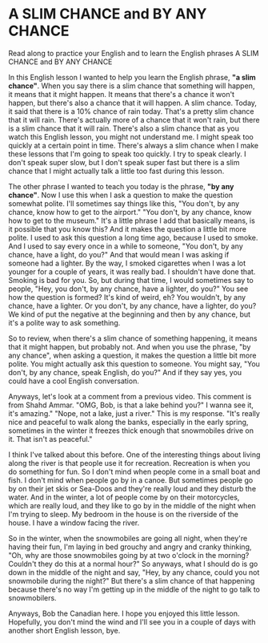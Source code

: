 # A SLIM CHANCE and BY ANY CHANCE

Read along to practice your English and to learn the English phrases A SLIM CHANCE and BY ANY CHANCE

In this English lesson I wanted to help you learn the English phrase, **"a slim chance"**. When you say there is a slim chance that something will happen, it means that it might happen. It means that there's a chance it won't happen, but there's also a chance that it will happen. A slim chance. Today, it said that there is a 10% chance of rain today. That's a pretty slim chance that it will rain. There's actually more of a chance that it won't rain, but there is a slim chance that it will rain. There's also a slim chance that as you watch this English lesson, you might not understand me. I might speak too quickly at a certain point in time. There's always a slim chance when I make these lessons that I'm going to speak too quickly. I try to speak clearly. I don't speak super slow, but I don't speak super fast but there is a slim chance that I might actually talk a little too fast during this lesson.

The other phrase I wanted to teach you today is the phrase, **"by any chance"**. Now I use this when I ask a question to make the question somewhat polite. I'll sometimes say things like this, "You don't, by any chance, know how to get to the airport." "You don't, by any chance, know how to get to the museum." It's a little phrase I add that basically means, is it possible that you know this? And it makes the question a little bit more polite. I used to ask this question a long time ago, because I used to smoke. And I used to say every once in a while to someone, "You don't, by any chance, have a light, do you?" And that would mean I was asking if someone had a lighter. By the way, I smoked cigarettes when I was a lot younger for a couple of years, it was really bad. I shouldn't have done that. Smoking is bad for you. So, but during that time, I would sometimes say to people, "Hey, you don't, by any chance, have a lighter, do you?" You see how the question is formed? It's kind of weird, eh? You wouldn't, by any chance, have a lighter. Or you don't, by any chance, have a lighter, do you? We kind of put the negative at the beginning and then by any chance, but it's a polite way to ask something.

So to review, when there's a slim chance of something happening, it means that it might happen, but probably not. And when you use the phrase, "by any chance", when asking a question, it makes the question a little bit more polite. You might actually ask this question to someone. You might say, "You don't, by any chance, speak English, do you?" And if they say yes, you could have a cool English conversation.

Anyways, let's look at a comment from a previous video. This comment is from Shahd Ammar. "OMG, Bob, is that a lake behind you?" I wanna see it, it's amazing." "Nope, not a lake, just a river." This is my response. "It's really nice and peaceful to walk along the banks, especially in the early spring, sometimes in the winter it freezes thick enough that snowmobiles drive on it. That isn't as peaceful."

I think I've talked about this before. One of the interesting things about living along the river is that people use it for recreation. Recreation is when you do something for fun. So I don't mind when people come in a small boat and fish. I don't mind when people go by in a canoe. But sometimes people go by on their jet skis or Sea-Doos and they're really loud and they disturb the water. And in the winter, a lot of people come by on their motorcycles, which are really loud, and they like to go by in the middle of the night when I'm trying to sleep. My bedroom in the house is on the riverside of the house. I have a window facing the river.

So in the winter, when the snowmobiles are going all night, when they're having their fun, I'm laying in bed grouchy and angry and cranky thinking, "Oh, why are those snowmobiles going by at two o'clock in the morning? Couldn't they do this at a normal hour?" So anyways, what I should do is go down in the middle of the night and say, "Hey, by any chance, could you not snowmobile during the night?" But there's a slim chance of that happening because there's no way I'm getting up in the middle of the night to go talk to snowmobilers.

Anyways, Bob the Canadian here. I hope you enjoyed this little lesson. Hopefully, you don't mind the wind and I'll see you in a couple of days with another short English lesson, bye.
